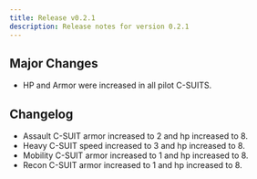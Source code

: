 ```yaml
---
title: Release v0.2.1
description: Release notes for version 0.2.1
---
```


## Major Changes

- HP and Armor were increased in all pilot C-SUITS.

## Changelog

- Assault C-SUIT armor increased to 2 and hp increased to 8.
- Heavy C-SUIT speed increased to 3 and hp increased to 8.
- Mobility C-SUIT armor increased to 1 and hp increased to 8.
- Recon C-SUIT armor increased to 1 and hp increased to 8.
